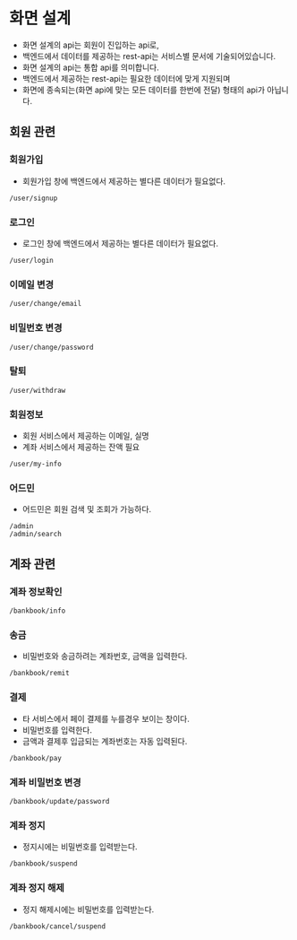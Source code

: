# 화면 설계
* 화면 설계의 api는 회원이 진입하는 api로,
* 백엔드에서 데이터를 제공하는 rest-api는 서비스별 문서에 기술되어있습니다.
* 화면 설계의 api는 통합 api를 의미합니다.
* 백엔드에서 제공하는 rest-api는 필요한 데이터에 맞게 지원되며
* 화면에 종속되는(화면 api에 맞는 모든 데이터를 한번에 전달) 형태의 api가 아닙니다.

## 회원 관련
### 회원가입
* 회원가입 창에 백엔드에서 제공하는 별다른 데이터가 필요없다.
```
/user/signup
```
### 로그인
* 로그인 창에 백엔드에서 제공하는 별다른 데이터가 필요없다.
```
/user/login
```
### 이메일 변경
```
/user/change/email
```
### 비밀번호 변경
```
/user/change/password
```
### 탈퇴
```
/user/withdraw
```
### 회원정보
* 회원 서비스에서 제공하는 이메일, 실명
* 계좌 서비스에서 제공하는 잔액 필요
```
/user/my-info
```
### 어드민
* 어드민은 회원 검색 및 조회가 가능하다.
```
/admin
/admin/search
```

## 계좌 관련
### 계좌 정보확인
```
/bankbook/info
```
### 송금
* 비밀번호와 송금하려는 계좌번호, 금액을 입력한다.
```
/bankbook/remit
```
### 결제
* 타 서비스에서 페이 결제를 누를경우 보이는 창이다.
* 비밀번호를 입력한다.
* 금액과 결제후 입금되는 계좌번호는 자동 입력된다.
```
/bankbook/pay
```
### 계좌 비밀번호 변경
```
/bankbook/update/password
```
### 계좌 정지
* 정지시에는 비밀번호를 입력받는다.
```
/bankbook/suspend
```
### 계좌 정지 해제
* 정지 해제시에는 비밀번호를 입력받는다.
```
/bankbook/cancel/suspend
```
